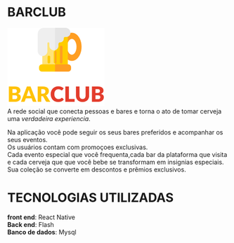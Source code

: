 # BARCLUB  
 ![](/src/assets/Logo-orange.png)<BR>
A rede social que conecta pessoas e bares e torna o ato de tomar cerveja uma <i>verdadeira experiencia</i>.<br>

Na aplicação você pode seguir os seus bares preferidos e acompanhar os seus eventos.<br>
Os usuários contam com promoçoes exclusivas.<br>
Cada evento especial que você frequenta,cada bar da plataforma que visita e cada cerveja que que você bebe se transformam em insignias especiais.<br>
Sua coleção se converte em descontos e prêmios exclusivos.<br>

# TECNOLOGIAS UTILIZADAS<br>
<b>front end</b>: React Native<br>
<b>Back end</b>: Flash<br>
<b>Banco de dados</b>: Mysql

